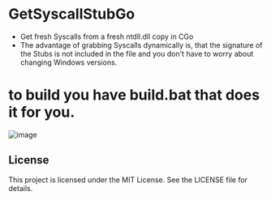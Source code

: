 # GetSyscallStubGo
- Get fresh Syscalls from a fresh ntdll.dll copy in CGo
- The advantage of grabbing Syscalls dynamically is, that the signature of the Stubs is not included in the file and you don't have to worry about changing Windows versions.
# to build you have build.bat that does it for you.
![image](https://github.com/user-attachments/assets/9dc26fc2-2a10-4c96-97d5-94796b348231)



## License
This project is licensed under the MIT License. See the LICENSE file for details.